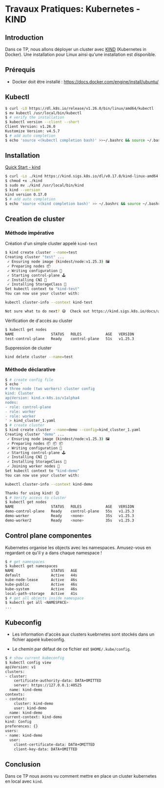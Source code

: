 # Travaux Pratiques: Kubernetes - KIND

## Introduction

Dans ce TP, nous allons déployer un cluster avec [KIND](https://kind.sigs.k8s.io/) (Kubernetes in Docker).
Une installation pour Linux ainsi qu'une installation est disponible.

## Prérequis
- Docker doit être installé : <https://docs.docker.com/engine/install/ubuntu/>

## Kubectl
```bash
$ curl -LO https://dl.k8s.io/release/v1.26.0/bin/linux/amd64/kubectl
$ mv kubectl /usr/local/bin/kubectl
$ # verify the installation
$ kubectl version --client --short
Client Version: v1.26.0
Kustomize Version: v4.5.7
$ # add auto completion
$ echo 'source <(kubectl completion bash)' >>~/.bashrc && source ~/.bashrc
```


## Installation

[Quick Start - kind](https://kind.sigs.k8s.io/docs/user/quick-start/)

```bash
$ curl -Lo ./kind https://kind.sigs.k8s.io/dl/v0.17.0/kind-linux-amd64
$ chmod +x ./kind
$ sudo mv ./kind /usr/local/bin/kind
$ kind --version
kind version 0.17.0
$ # add auto completion
$ echo 'source <(kind completion bash)' >> ~/.bashrc && source ~/.bashrc
```

## Creation de cluster
### Méthode impérative
Création d'un simple cluster appelé `kind-test`
```bash
$ kind create cluster --name=test
Creating cluster "test" ...
 ✓ Ensuring node image (kindest/node:v1.25.3) 🖼 
 ✓ Preparing nodes 📦  
 ✓ Writing configuration 📜 
 ✓ Starting control-plane 🕹️ 
 ✓ Installing CNI 🔌 
 ✓ Installing StorageClass 💾 
Set kubectl context to "kind-test"
You can now use your cluster with:

kubectl cluster-info --context kind-test

Not sure what to do next? 😅  Check out https://kind.sigs.k8s.io/docs/user/quick-start/
```


Vérification de d'accès au cluster
```bash
$ kubectl get nodes
NAME                 STATUS   ROLES           AGE   VERSION
test-control-plane   Ready    control-plane   51s   v1.25.3
```

Suppression de cluster
``` bash
kind delete cluster --name=test
```

### Méthode déclarative
```bash
$ # create config file
$ echo '
# three node (two workers) cluster config
kind: Cluster
apiVersion: kind.x-k8s.io/v1alpha4
nodes:
- role: control-plane
- role: worker
- role: worker
' > kind_cluster_1.yaml
$ # create cluster
$ kind create cluster --name=demo --config=kind_cluster_1.yaml
Creating cluster "demo" ...
 ✓ Ensuring node image (kindest/node:v1.25.3) 🖼
 ✓ Preparing nodes 📦 📦 📦  
 ✓ Writing configuration 📜 
 ✓ Starting control-plane 🕹️ 
 ✓ Installing CNI 🔌 
 ✓ Installing StorageClass 💾 
 ✓ Joining worker nodes 🚜 
Set kubectl context to "kind-demo"
You can now use your cluster with:

kubectl cluster-info --context kind-demo

Thanks for using kind! 😊
$ # Verify access to cluster
$ kubectl get nodes
NAME                 STATUS   ROLES           AGE   VERSION
demo-control-plane   Ready    control-plane   55s   v1.25.3
demo-worker          Ready    <none>          35s   v1.25.3
demo-worker2         Ready    <none>          35s   v1.25.3
```


## Control plane componentes
Kubernetes organise les objects avec les namespaces.
Amusez-vous en regardant ce qu'il y a dans chaque namespace !
``` bash
$ # get namespaces
$ kubectl get namespaces
NAME                 STATUS   AGE
default              Active   44s
kube-node-lease      Active   46s
kube-public          Active   46s
kube-system          Active   46s
local-path-storage   Active   41s
$ # get all objects inside namespace
$ kubectl get all <NAMESPACE>
...
```

## Kubeconfig
- Les information d'accès aux clusters kuebrnetes sont stockés dans un fichier appelé kubeconfig.

- Le chemin par défaut de ce fichier est `$HOME/.kube/config`.

``` bash
$ # show current kubeconfig
$ kubectl config view
apiVersion: v1
clusters:
- cluster:
    certificate-authority-data: DATA+OMITTED
    server: https://127.0.0.1:40525
  name: kind-demo
contexts:
- context:
    cluster: kind-demo
    user: kind-demo
  name: kind-demo
current-context: kind-demo
kind: Config
preferences: {}
users:
- name: kind-demo
  user:
    client-certificate-data: DATA+OMITTED
    client-key-data: DATA+OMITTED
```


## Conclusion
Dans ce TP nous avons vu comment mettre en place un cluster kubernetes en local avec `kind`.
